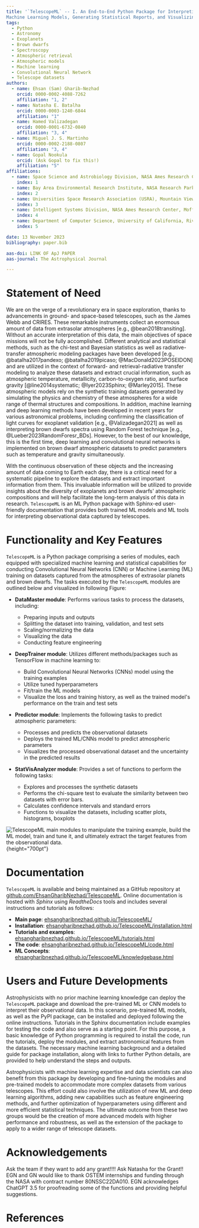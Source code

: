 ```yaml
---
title: '`TelescopeML` -- I. An End-to-End Python Package for Interpreting Telescope Datasets through Training 
Machine Learning Models, Generating Statistical Reports, and Visualizing Results'
tags:
  - Python
  - Astronomy
  - Exoplanets
  - Brown dwarfs
  - Spectroscopy
  - Atmospheric retrieval
  - Atmospheric models
  - Machine learning
  - Convolutional Neural Network
  - Telescope datasets
authors:
  - name: Ehsan (Sam) Gharib-Nezhad
    orcid: 0000-0002-4088-7262
    affiliation: "1, 2"
  - name: Natasha E. Batalha
    orcid: 0000-0003-1240-6844 
    affiliation: "1"
  - name: Hamed Valizadegan
    orcid: 0000-0001-6732-0840
    affiliation: "3, 4"
  - name: Miguel J. S. Martinho
    orcid: 0000-0002-2188-0807
    affiliation: "3, 4"
  - name: Gopal Nookula 
    orcid: (Ask Gopal to fix this!)
    affiliation: "5"
affiliations:
  - name: Space Science and Astrobiology Division, NASA Ames Research Center, Moffett Field, CA, 94035 USA
    index: 1
  - name: Bay Area Environmental Research Institute, NASA Research Park, Moffett Field, CA 94035, USA
    index: 2
  - name: Universities Space Research Association (USRA), Mountain View, CA 94043, USA
    index: 3
  - name: Intelligent Systems Division, NASA Ames Research Center, Moffett Field, CA 94035, USA
    index: 4
  - name: Department of Computer Science, University of California, Riverside, Riverside, CA 92507 USA
    index: 5

date: 13 November 2023
bibliography: paper.bib

aas-doi: LINK OF ApJ PAPER
aas-journal: The Astrophysical Journal 

--- 
```


# Statement of Need

We are on the verge of a revolutionary era in space exploration, thanks to advancements in ground- and space-based 
telescopes, such as the James Webb and CRIRES. These remarkable instruments collect an enormous amount of data 
from extrasolar atmospheres [e.g., @bean2018transiting]. Without an accurate interpretation of this data, the main objectives 
of space missions will not be fully accomplished. Different analytical and statistical methods, such as the chi-test and 
Bayesian statistics as well as radiative-transfer atmospheric modeling packages have been developed 
[e.g., @batalha2017pandexo; @batalha2019picaso; @MacDonald2023POSEIDON]
and are utilized in the context of forward- and retrieval-radiative transfer modeling to analyze these datasets and 
extract crucial information, such as atmospheric temperature, metallicity, carbon-to-oxygen ratio, and surface gravity 
[@line2014systematic; @Iyer2023Sphinx; @Marley2015]. These atmospheric models rely on the synthetic training 
datasets generated by simulating the physics and chemistry of these atmospheres for a wide range of thermal structures 
and compositions. In addition, machine learning and deep learning methods have been developed in recent years 
for various astronomical problems, including confirming the classification of light curves for 
exoplanet validation [e.g., @Valizadegan2021] as well as interpreting brown dwarfs spectra using Random Forest technique 
[e.g., @Lueber2023RandomForesr_BDs]. However, to the best of
our knowledge, this is the first time, deep learning and convolutional neural networks is implemented on brown dwarf 
atmospheric datasets to predict parameters such as temperature and gravity simultaneously.  

With the continuous observation of these objects and the increasing amount of data coming to Earth each day, there is a 
critical need for a systematic pipeline to explore the datasets and extract important information from them. This 
invaluable information will be utilized to provide insights about the diversity of exoplanets and brown dwarfs' 
atmospheric compositions and will help facilitate the long-term analysis of this data in research. `TelescopeML`
is an ML Python package with Sphinx-ed user-friendly documentation that provides both trained ML models and ML tools 
for interpreting observational data captured by telescopes.






# Functionality and Key Features
`TelescopeML` is a Python package comprising a series of modules, each equipped with specialized machine learning and 
statistical capabilities for conducting Convolutional Neural Networks (CNN) or Machine Learning (ML) training on datasets 
captured from the atmospheres of extrasolar planets and brown dwarfs. The tasks executed by the `TelescopeML` modules are 
outlined below and visualized in following Figure:

- **DataMaster module**: Performs various tasks to process the datasets, including:
    - Preparing inputs and outputs
    - Splitting the dataset into training, validation, and test sets
    - Scaling/normalizing the data
    - Visualizing the data
    - Conducting feature engineering
  
- **DeepTrainer module**: Utilizes different methods/packages such as TensorFlow in machine learning to:
  - Build Convolutional Neural Networks (CNNs) model using the training examples
  - Utilize tuned hyperparameters
  - Fit/train the ML models
  - Visualize the loss and training history, as well as the trained model's performance on the train and test sets
  
- **Predictor module**: Implements the following tasks to predict atmospheric parameters: 
  - Processes and predicts the observational datasets 
  - Deploys the trained ML/CNNs model to predict atmospheric parameters
  - Visualizes the processed observational dataset and the uncertainty in the predicted results
  
- **StatVisAnalyzer module**: Provides a set of functions to perform the following tasks: 
  - Explores and processes the synthetic datasets
  - Performs the chi-square test to evaluate the similarity between two datasets with error bars.
  - Calculates confidence intervals and standard errors
  - Functions to visualize the datasets, including scatter plots, histograms, boxplots

![TelescopeML main modules to manipulate the training example, build the ML model, train and tune it, and ultimately 
extract the target features from the observational data.](TelescopeML_Modules_Infograph.jpg){height="700pt"}


# Documentation


`TelescopeML` is available and being maintained as a GitHub repository at
[github.com/EhsanGharibNezhad/TelescopeML](https://github.com/EhsanGharibNezhad/TelescopeML). Online 
documentation is hosted with _Sphinx_ using _ReadtheDocs_ tools and includes several instructions and tutorials 
as follows: 

- **Main page**: [ehsangharibnezhad.github.io/TelescopeML/](https://ehsangharibnezhad.github.io/TelescopeML/)
- **Installation**: [ehsangharibnezhad.github.io/TelescopeML/installation.html](https://ehsangharibnezhad.github.io/TelescopeML/installation.html)
- **Tutorials and examples**: [ehsangharibnezhad.github.io/TelescopeML/tutorials.html](https://ehsangharibnezhad.github.io/TelescopeML/tutorials.html)
- **The code**: [ehsangharibnezhad.github.io/TelescopeML/code.html](https://ehsangharibnezhad.github.io/TelescopeML/code.html)
- **ML Concepts**: [ehsangharibnezhad.github.io/TelescopeML/knowledgebase.html](https://ehsangharibnezhad.github.io/TelescopeML/knowledgebase.html)


#  Users  and Future Developments

Astrophysicists with no prior machine learning knowledge can deploy the `TelescopeML` package and download the 
pre-trained ML or CNN models to interpret their observational data. In this scenario, pre-trained ML models, 
as well as the PyPI package, can be installed and deployed following the online instructions. Tutorials in the 
Sphinx documentation include examples for testing the code and also serve as a starting point. For this purpose, 
a basic knowledge of Python programming is required to install the code, run the tutorials, deploy the modules, 
and extract astronomical features from the datasets. The necessary machine learning background and a detailed 
guide for package installation, along with links to further Python details, are provided to help understand 
the steps and outputs.

Astrophysicists with machine learning expertise and data scientists can also benefit from this package by 
developing and fine-tuning the modules and pre-trained models to accommodate more complex datasets from 
various telescopes. This effort could also involve the utilization of new ML and deep learning algorithms, 
adding new capabilities such as feature engineering methods, and further optimization of hyperparameters 
using different and more efficient statistical techniques. The ultimate outcome from these two groups would 
be the creation of more advanced models with higher performance and robustness, as well as the extension of 
the package to apply to a wider range of telescope datasets.



# Acknowledgements
Ask the team if they want to add any grant!!!! 
Ask Natasha for the Grant!!
EGN and GN would like to thank OSTEM internships and funding through the NASA with contract number 80NSSC22DA010.
EGN acknowledges ChatGPT 3.5 for proofreading some of the functions and providing helpful suggestions. 

# References
